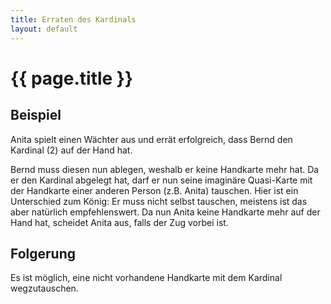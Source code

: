 ```yaml
---
title: Erraten des Kardinals
layout: default
---
```

# {{ page.title }}

## Beispiel

Anita spielt einen Wächter aus und errät erfolgreich, dass Bernd den Kardinal (2) auf der Hand hat. 

Bernd muss diesen nun ablegen, weshalb er keine Handkarte mehr hat.
Da er den Kardinal abgelegt hat, darf er nun seine imaginäre Quasi-Karte mit der Handkarte einer anderen Person (z.B. Anita) tauschen.
Hier ist ein Unterschied zum König:
Er muss nicht selbst tauschen, meistens ist das aber natürlich empfehlenswert.
Da nun Anita keine Handkarte mehr auf der Hand hat, scheidet Anita aus, falls der Zug vorbei ist.

## Folgerung

Es ist möglich, eine nicht vorhandene Handkarte mit dem Kardinal wegzutauschen.
